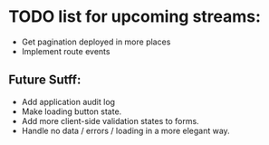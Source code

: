 # TODO list for upcoming streams:

- Get pagination deployed in more places
- Implement route events

## Future Sutff:

- Add application audit log
- Make loading button state.
- Add more client-side validation states to forms.
- Handle no data / errors / loading in a more elegant way.
